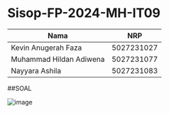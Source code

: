 # Sisop-FP-2024-MH-IT09

| Nama          | NRP          |
| ------------- | ------------ |
| Kevin Anugerah Faza | 5027231027 |
| Muhammad Hildan Adiwena | 5027231077 |
| Nayyara Ashila | 5027231083 |

##SOAL

![image](https://github.com/HeavenlySpectre/Sisop-FP-2024-MH-IT09/assets/80327619/3b12d2c6-63c9-4b69-87da-d495b305439f)
